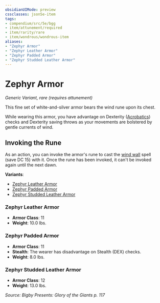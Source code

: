 ```yaml
---
obsidianUIMode: preview
cssclasses: json5e-item
tags:
- compendium/src/5e/bgg
- item/attunement/required
- item/rarity/rare
- item/wondrous/wondrous-item
aliases: 
- "Zephyr Armor"
- "Zephyr Leather Armor"
- "Zephyr Padded Armor"
- "Zephyr Studded Leather Armor"
---
```

# Zephyr Armor
*Generic Variant, rare (requires attunement)*  


This fine set of white-and-silver armor bears the wind rune upon its chest.

While wearing this armor, you have advantage on Dexterity ([Acrobatics](/Systems/5e/rules/skills.md#Acrobatics)) checks and Dexterity saving throws as your movements are bolstered by gentle currents of wind.

## Invoking the Rune

As an action, you can invoke the armor's rune to cast the [wind wall](/Systems/5e/spells/wind-wall.md) spell (save DC 15) with it. Once the rune has been invoked, it can't be invoked again until the next dawn.

**Variants**:
- [Zephyr Leather Armor](#Zephyr%20Leather%20Armor)
- [Zephyr Padded Armor](#Zephyr%20Padded%20Armor)
- [Zephyr Studded Leather Armor](#Zephyr%20Studded%20Leather%20Armor)

### Zephyr Leather Armor

- **Armor Class**: 11
- **Weight**: 10.0 lbs.

### Zephyr Padded Armor

- **Armor Class**: 11
- **Stealth**: The wearer has disadvantage on Stealth (DEX) checks.
- **Weight**: 8.0 lbs.

### Zephyr Studded Leather Armor

- **Armor Class**: 12
- **Weight**: 13.0 lbs.


*Source: Bigby Presents: Glory of the Giants p. 117*